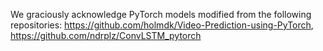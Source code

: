 We graciously acknowledge PyTorch models modified from the following repositories: https://github.com/holmdk/Video-Prediction-using-PyTorch, https://github.com/ndrplz/ConvLSTM_pytorch
